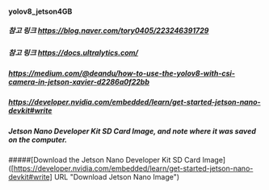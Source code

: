 #### yolov8_jetson4GB
##### 참고 링크 https://blog.naver.com/tory0405/223246391729
##### 참고 링크 https://docs.ultralytics.com/
##### https://medium.com/@deandu/how-to-use-the-yolov8-with-csi-camera-in-jetson-xavier-d2286a0f22bb
##### https://developer.nvidia.com/embedded/learn/get-started-jetson-nano-devkit#write
#####  Jetson Nano Developer Kit SD Card Image, and note where it was saved on the computer.
#####[Download the Jetson Nano Developer Kit SD Card Image]([https://developer.nvidia.com/embedded/learn/get-started-jetson-nano-devkit#write] URL "Download Jetson Nano Image")

